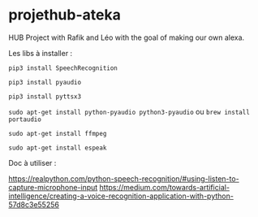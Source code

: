 # projethub-ateka
HUB Project with Rafik and Léo with the goal of making our own alexa.

Les libs à installer :

```pip3 install SpeechRecognition```

```pip3 install pyaudio```

```pip3 install pyttsx3```

```sudo apt-get install python-pyaudio python3-pyaudio``` ou ```brew install portaudio```

```sudo apt-get install ffmpeg```

```sudo apt-get install espeak```


Doc à utiliser :

https://realpython.com/python-speech-recognition/#using-listen-to-capture-microphone-input
https://medium.com/towards-artificial-intelligence/creating-a-voice-recognition-application-with-python-57d8c3e55256
